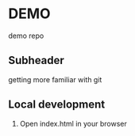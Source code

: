 # DEMO
demo repo

## Subheader

getting more familiar with git


## Local development    

1. Open index.html in your browser